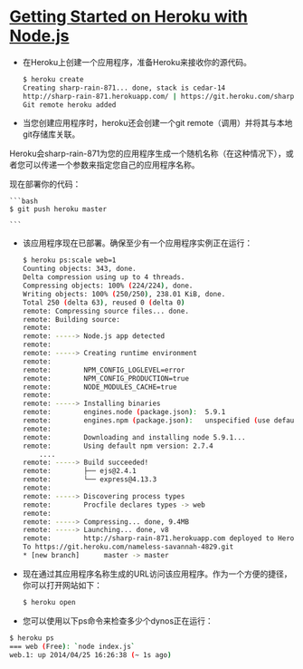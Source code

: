 # [Getting Started on Heroku with Node.js](https://devcenter.heroku.com/articles/getting-started-with-nodejs#introduction)

- 在Heroku上创建一个应用程序，准备Heroku来接收你的源代码。

    ```bash
    $ heroku create
    Creating sharp-rain-871... done, stack is cedar-14
    http://sharp-rain-871.herokuapp.com/ | https://git.heroku.com/sharp-rain-871.git
    Git remote heroku added
    ```

- 当您创建应用程序时，heroku还会创建一个git remote（调用）并将其与本地git存储库关联。

Heroku会sharp-rain-871为您的应用程序生成一个随机名称（在这种情况下），或者您可以传递一个参数来指定您自己的应用程序名称。

现在部署你的代码：

    ```bash
    $ git push heroku master
    
    ```

- 该应用程序现在已部署。确保至少有一个应用程序实例正在运行：

    ```bash
    $ heroku ps:scale web=1
    Counting objects: 343, done.
    Delta compression using up to 4 threads.
    Compressing objects: 100% (224/224), done.
    Writing objects: 100% (250/250), 238.01 KiB, done.
    Total 250 (delta 63), reused 0 (delta 0)
    remote: Compressing source files... done.
    remote: Building source:
    remote:
    remote: -----> Node.js app detected
    remote:
    remote: -----> Creating runtime environment
    remote:
    remote:        NPM_CONFIG_LOGLEVEL=error
    remote:        NPM_CONFIG_PRODUCTION=true
    remote:        NODE_MODULES_CACHE=true
    remote:
    remote: -----> Installing binaries
    remote:        engines.node (package.json):  5.9.1
    remote:        engines.npm (package.json):   unspecified (use default)
    remote:
    remote:        Downloading and installing node 5.9.1...
    remote:        Using default npm version: 2.7.4
        ....
    remote: -----> Build succeeded!
    remote:        ├── ejs@2.4.1
    remote:        └── express@4.13.3
    remote:
    remote: -----> Discovering process types
    remote:        Procfile declares types -> web
    remote:
    remote: -----> Compressing... done, 9.4MB
    remote: -----> Launching... done, v8
    remote:        http://sharp-rain-871.herokuapp.com deployed to Heroku
    To https://git.heroku.com/nameless-savannah-4829.git
    * [new branch]      master -> master
    ```

- 现在通过其应用程序名称生成的URL访问该应用程序。作为一个方便的捷径，你可以打开网站如下：

    ```bash
    $ heroku open
    ```

- 您可以使用以下ps命令来检查多少个dynos正在运行：

```bash
$ heroku ps
=== web (Free): `node index.js`
web.1: up 2014/04/25 16:26:38 (~ 1s ago)
```